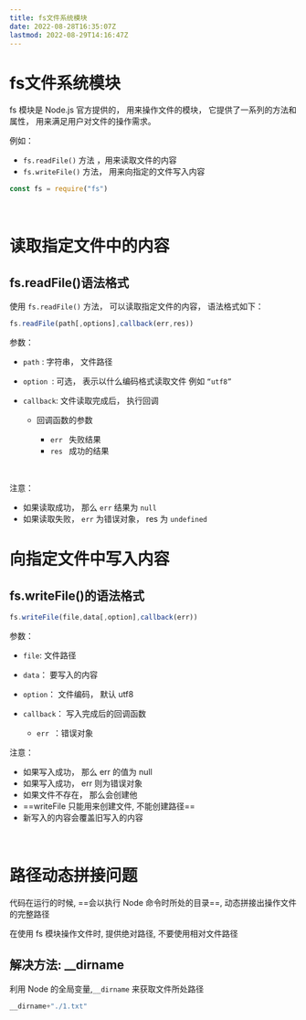 ```yaml
---
title: fs文件系统模块
date: 2022-08-28T16:35:07Z
lastmod: 2022-08-29T14:16:47Z
---
```


# fs文件系统模块

fs 模块是 Node.js 官方提供的， 用来操作文件的模块， 它提供了一系列的方法和属性， 用来满足用户对文件的操作需求。

例如：

* `fs.readFile()` 方法 ，用来读取文件的内容
* `fs.writeFile()` 方法， 用来向指定的文件写入内容

```js
const fs = require("fs")
```

‍

# 读取指定文件中的内容

## fs.readFile()语法格式

使用 `fs.readFile()` 方法， 可以读取指定文件的内容， 语法格式如下：

```js
fs.readFile(path[,options],callback(err,res))
```

参数：

* `path` : 字符串， 文件路径
* `option ​`: 可选， 表示以什么编码格式读取文件 例如 `“utf8”`
* `callback`: 文件读取完成后， 执行回调

  * 回调函数的参数

    * `err ​` 失败结果
    * `res ​` 成功的结果

‍

注意：

* 如果读取成功， 那么 `err` 结果为 `null`
* 如果读取失败， `err` 为错误对象， res 为 `undefined`

# 向指定文件中写入内容

## fs.writeFile()的语法格式

```js
fs.writeFile(file,data[,option],callback(err))
```

参数：

* `file`: 文件路径
* `data`： 要写入的内容
* `option`： 文件编码， 默认 utf8
* `callback`： 写入完成后的回调函数

  * `err ​`：错误对象

注意：

* 如果写入成功， 那么 err 的值为 null
* 如果写入成功， err 则为错误对象
* 如果文件不存在， 那么会创建他
* ==writeFile 只能用来创建文件, 不能创建路径==
* 新写入的内容会覆盖旧写入的内容

‍

# 路径动态拼接问题

代码在运行的时候, ==会以执行 Node 命令时所处的目录==, 动态拼接出操作文件的完整路径

在使用 fs 模块操作文件时, 提供绝对路径, 不要使用相对文件路径

## 解决方法: __dirname

利用 Node 的全局变量,`__dirname` 来获取文件所处路径

```powershell
__dirname+"./1.txt"
```
